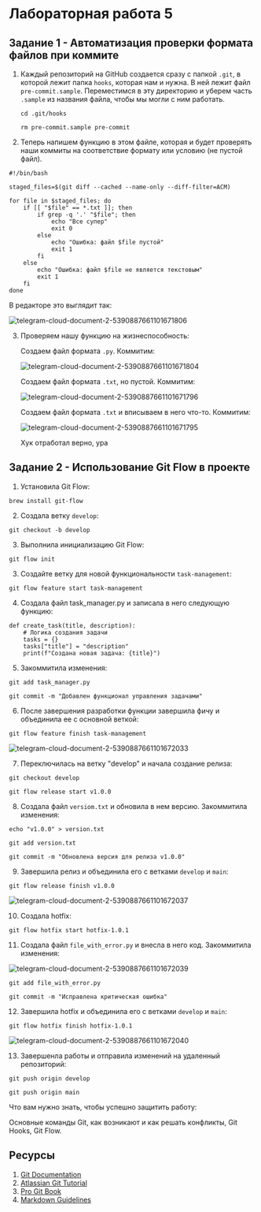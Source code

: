 # Лабораторная работа 5

## Задание 1 - Автоматизация проверки формата файлов при коммите

1. Каждый репозиторий на GitHub создается сразу с папкой ```.git```, в которой лежит папка ```hooks```, которая нам и нужна. В ней лежит файл ```pre-commit.sample```. Переместимся в эту директорию и уберем часть ```.sample``` из названия файла, чтобы мы могли с ним работать.

   ```
   cd .git/hooks
   ```

   ```
   rm pre-commit.sample pre-commit
   ```

2. Теперь напишем функцию в этом файле, которая и будет проверять наши коммиты на соответствие формату или условию (не пустой файл).

  ```
  #!/bin/bash

  staged_files=$(git diff --cached --name-only --diff-filter=ACM)

  for file in $staged_files; do
      if [[ "$file" == *.txt ]]; then
          if grep -q '.' "$file"; then
              echo "Все супер"
              exit 0
          else
              echo "Ошибка: файл $file пустой"
              exit 1
          fi
      else
          echo "Ошибка: файл $file не является текстовым"
          exit 1
      fi
  done
  ```

В редакторе это выглядит так:

![telegram-cloud-document-2-5390887661101671806](https://github.com/user-attachments/assets/434d1850-99ce-4562-92f2-4c310715159c)

3. Проверяем нашу функцию на жизнеспособность:

   Создаем файл формата ```.py```. Коммитим:

   ![telegram-cloud-document-2-5390887661101671804](https://github.com/user-attachments/assets/e81389af-f7b7-4c23-826a-5af11debfee4)

   Создаем файл формата ```.txt```, но пустой. Коммитим:

   ![telegram-cloud-document-2-5390887661101671796](https://github.com/user-attachments/assets/8a395a53-09b8-4685-8693-b55a3b628148)

   Создаем файл формата ```.txt``` и вписываем в него что-то. Коммитим:

   ![telegram-cloud-document-2-5390887661101671795](https://github.com/user-attachments/assets/a694e38d-5875-466b-baa0-b5e4442b6bb0)

   Хук отработал верно, ура


## Задание 2 - Использование Git Flow в проекте

1. Установила Git Flow:

```
brew install git-flow
```

2. Создала ветку ```develop```:

```
git checkout -b develop
```

3. Выполнила инициализацию Git Flow:
   
```
git flow init
```

3. Создайте ветку для новой функциональности ```task-management```:

```
git flow feature start task-management
```

4. Создала файл task_manager.py и записала в него следующую функцию:

```
def create_task(title, description):
    # Логика создания задачи
    tasks = {}
    tasks["title"] = "description"
    print(f"Создана новая задача: {title}")
```

5. Закоммитила изменения:

```
git add task_manager.py
```
```
git commit -m "Добавлен функционал управления задачами"
```

6. После завершения разработки функции завершила фичу и объединила ее с основной веткой:

```
git flow feature finish task-management

```

![telegram-cloud-document-2-5390887661101672033](https://github.com/user-attachments/assets/95db6626-ea67-4aa1-8242-55c13eb95cfd)


7. Переключилась на ветку "develop" и начала создание релиза:

```
git checkout develop
```
```
git flow release start v1.0.0
```

8. Создала файл ```versiom.txt``` и обновила в нем версию. Закоммитила изменения:

```
echo "v1.0.0" > version.txt
```
```
git add version.txt
```
```
git commit -m "Обновлена версия для релиза v1.0.0"
```

9. Завершила релиз и объединила его с ветками ```develop``` и ```main```:

```
git flow release finish v1.0.0
```

![telegram-cloud-document-2-5390887661101672037](https://github.com/user-attachments/assets/17ea944f-f4ec-4ee8-a134-8bcd5ee2154d)


10. Создала hotfix:

```
git flow hotfix start hotfix-1.0.1
```

11. Создала файл ```file_with_error.py``` и внесла в него код. Закоммитила изменения:

![telegram-cloud-document-2-5390887661101672039](https://github.com/user-attachments/assets/8b703742-5666-4ee7-ba98-b5e814780205)

```
git add file_with_error.py
```
```
git commit -m "Исправлена критическая ошибка"
```

12. Завершила hotfix и объединила его с ветками ```develop``` и ```main```:

```
git flow hotfix finish hotfix-1.0.1
```

![telegram-cloud-document-2-5390887661101672040](https://github.com/user-attachments/assets/78b618c2-8015-40b5-9a7b-0e4a8d4c2f17)


13. Завершенла работы и отправила изменений на удаленный репозиторий:

```
git push origin develop
```
```
git push origin main

```








Что вам нужно знать, чтобы успешно защитить работу:

Основные команды Git, как возникают и как решать конфликты, Git Hooks, Git Flow. 

## Ресурсы

1. [Git Documentation](https://git-scm.com/doc)
2. [Atlassian Git Tutorial](https://www.atlassian.com/git/tutorials)
3. [Pro Git Book](https://git-scm.com/book/en/v2)
4. [Markdown Guidelines](https://docs.github.com/ru/get-started/writing-on-github/getting-started-with-writing-and-formatting-on-github/basic-writing-and-formatting-syntax)

